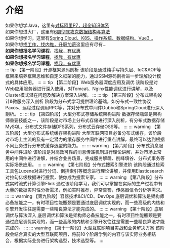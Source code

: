 # 介绍
如果你想学Java，这里有[对标阿里P7，超全知识体系](https://0x9.me/HPk2O)<br/>
如果你想进大厂，这里有[6周彻底攻克数据结构与算法](https://0x9.me/NhaTp)<br/>
如果你想学习，这里有[Spring Cloud、K8S、操作系统、数据结构、Vue3...](https://edu.lagou.com/)<br/>
如果你想[找工作，找内推，升职加薪](https://www.lagou.com/)这里应有尽有...<br/>
**如果你想报名学习课程**，[找我，有优惠](/about/)<br/>
**如果你想报名学习课程**，[找我，有优惠](/about/)<br/>
**如果你想报名学习课程**，[找我，有优惠](/about/)<br/>
::: tip 【第一阶段】开源框架源码剖析
该阶段是通过纯手写持久层、IoC&AOP等框架来培养框架思维和自定义框架的能力，通过SSM源码剖析进一步理解设计模式的具体应用。
:::
::: tip 【第二阶段】Web服务器深度应用及调优
该阶段是对Web应用服务器进行深入使用，对Tomcat、Nginx性能调优进行讲解，以及Cluster模式潜在问题及解决方案深入讲解。
:::
::: tip 【第三阶段】分布式架构设计&微服务深入剖析
阶段为分布式学习提供理论基础，如分布式一致性协议Paxos、远程过程调用RPC等，并对分布式中间件Dubbo和SpringCloud进行深入剖析。
:::
::: tip 【第四阶段】大型分布式存储系统架构进阶
数据存储瓶颈是架构师重要技能之一，该阶段是对市场上分布式存储进行深入剖析，有分布式数据存储MySQL，分布式文件存储DFS系列，分布式云存储OSS等。
:::
::: warning 【第五阶段】大型分布式系统缓存架构进阶
大型互联网项目必备分布式缓存，该阶段对市场上主流的及有一定潜力的缓存服务中间件进行重点讲解，最终可以达到根据不同业务进行分布式缓存选型的能力。
:::
::: warning 【第六阶段】分布式消息服务中间件进阶
该阶段是对高效可靠的消息传递机制进行理论讲解，并对市场上常用的中间件进行讲解，并结合业务场景，完成服务解耦、削峰填谷、分布式事务等实际场景应用。
:::
::: warning 【第七阶段】分布式搜索引擎进阶
该阶段通过检索工具包Lucene对进行分词、倒排索引等概念进行理论讲解，并使用Elasticsearch对拉勾亿级数据进行搜索，使你成为搜索专家。
:::
::: warning 【第八阶段】分布式实时流式计算引擎Flink
通过该阶段学习，我们可以掌握在实际的生产过程中有大量的数据实时性分析需求，例如实时推荐，异常告警，传感器信令分析等需求。
:::
::: warning 【第九阶段】容器技术&CI/CD、DevOps
底层调优和算法是架构师必备技能之一，有时项目性能瓶颈是要通过底层调优实现的，而一些高级的内核和引擎开发往往是需要一些精良算法才能完成的。
:::
::: warning 【第十阶段】底层调优与算法深入
底层调优和算法是架构师必备技能之一，有时项目性能瓶颈是要通过底层调优实现的，而一些高级的内核和引擎开发往往是需要一些精良算法才能完成的。
:::
::: warning 【第十一阶段】大型互联网项目实战和业务解决方案
该阶段会结合真实的大型互联网项目，将前10个阶段学到的内容与该实际业务相结合，根据实际业务进行架构选型，技术选型等。
:::
